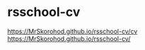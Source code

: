 # rsschool-cv
https://MrSkorohod.github.io/rsschool-cv/cv 
https://MrSkorohod.github.io/rsschool-cv/
